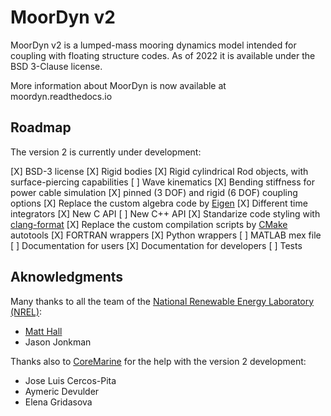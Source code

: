 MoorDyn v2
==========

MoorDyn v2 is a lumped-mass mooring dynamics model intended for coupling with
floating structure codes. As of 2022 it is available under the BSD 3-Clause
license.

More information about MoorDyn is now available at moordyn.readthedocs.io

## Roadmap

The version 2 is currently under development:

 [X] BSD-3 license
 [X] Rigid bodies
 [X] Rigid cylindrical Rod objects, with surface-piercing capabilities
 [ ] Wave kinematics
 [X] Bending stiffness for power cable simulation
 [X] pinned (3 DOF) and rigid (6 DOF) coupling options
 [X] Replace the custom algebra code by [Eigen](https://eigen.tuxfamily.org/index.php?title=Main_Page)
 [X] Different time integrators
 [X] New C API
 [ ] New C++ API
 [X] Standarize code styling with [clang-format](https://clang.llvm.org/docs/ClangFormat.html)
 [X] Replace the custom compilation scripts by [CMake](https://cmake.org/) autotools
 [X] FORTRAN wrappers
 [X] Python wrappers
 [ ] MATLAB mex file
 [ ] Documentation for users
 [X] Documentation for developers
 [ ] Tests

## Aknowledgments

Many thanks to all the team of the
[National Renewable Energy Laboratory (NREL)](https://www.nrel.gov/):

  - [Matt Hall](http://matt-hall.ca/moordyn.html)
  - Jason Jonkman

Thanks also to [CoreMarine](https://www.core-marine.com/) for the help with the
version 2 development:

  - Jose Luis Cercos-Pita
  - Aymeric Devulder
  - Elena Gridasova
